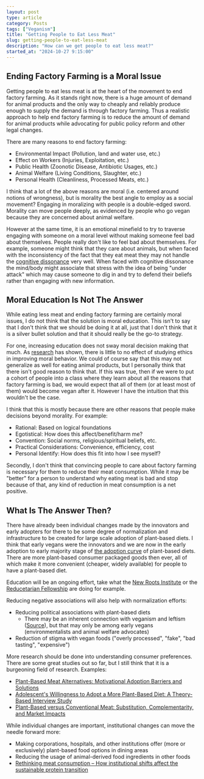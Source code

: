 ```yaml
---
layout: post
type: article
category: Posts
tags: ["Veganism"]
title: "Getting People to Eat Less Meat"
slug: getting-people-to-eat-less-meat
description: "How can we get people to eat less meat?"
started_at: "2024-10-27 9:15:00"
---
```


## Ending Factory Farming is a Moral Issue

Getting people to eat less meat is at the heart of the movement to end factory farming. As it stands right now, there is a huge amount of demand for animal products and the only way to cheaply and reliably produce enough to supply the demand is through factory farming. Thus a realistic approach to help end factory farming is to reduce the amount of demand for animal products while advocating for public policy reform and other legal changes.

There are many reasons to end factory farming:
* Environmental Impact (Pollution, land and water use, etc.)
* Effect on Workers (Injuries, Exploitation, etc.)
* Public Health (Zoonotic Disease, Antibiotic Usages, etc.)
* Animal Welfare (Living Conditions, Slaughter, etc.)
* Personal Health (Cleanliness, Processed Meats, etc.)

I think that a lot of the above reasons are moral (i.e. centered around notions of wrongness), but is morality the best angle to employ as a social movement? Engaging in moralizing with people is a double-edged sword. Morality can move people deeply, as evidenced by people who go vegan because they are concerned about animal welfare. 

However at the same time, it is an emotional minefield to try to traverse engaging with someone on a moral level without making someone feel bad about themselves. People really don't like to feel bad about themselves. For example, someone might think that they care about animals, but when faced with the inconsistency of the fact that they eat meat they may not handle the [cognitive dissonance](https://ethicsunwrapped.utexas.edu/glossary/cognitive-dissonance) very well. When faced with cognitive dissonance the mind/body might associate that stress with the idea of being "under attack" which may cause someone to dig in and try to defend their beliefs rather than engaging with new information.

## Moral Education Is Not The Answer

While eating less meat and ending factory farming are certainly moral issues, I do not think that the solution is moral education. This isn't to say that I don't think that we should be doing it at all, just that I don't think that it is a silver bullet solution and that it should really be the go-to strategy.

For one, increasing education does not sway moral decision making that much. As [research](https://aeon.co/essays/how-often-do-ethics-professors-call-their-mothers) has shown, there is little to no effect of studying ethics in improving moral behavior. We could of course say that this may not generalize as well for eating animal products, but I personally think that there isn't good reason to think that. If this was true, then if we were to put a cohort of people into a class where they learn about all the reasons that factory farming is bad, we would expect that all of them (or at least most of them) would become vegan after it. However I have the intuition that this wouldn't be the case.

I think that this is mostly because there are other reasons that people make decisions beyond morality. For example:
* Rational: Based on logical foundations
* Egotistical: How does this affect/benefit/harm me?
* Convention: Social norms, religious/spiritual beliefs, etc.
* Practical Considerations: Convenience, efficiency, cost
* Personal Identify: How does this fit into how I see myself?

Secondly, I don't think that convincing people to care about factory farming is necessary for them to reduce their meat consumption. While it may be "better" for a person to understand why eating meat is bad and stop because of that, any kind of reduction in meat consumption is a net positive.

## What Is The Answer Then?

There have already been individual changes made by the innovators and early adopters for there to be some degree of normalization and infrastructure to be created for large scale adoption of plant-based diets. I think that early vegans were the innovators and we are now in the early adoption to early majority stage of [the adoption curve](https://www.stratechi.com/adoption-curves/) of plant-based diets. There are more plant-based consumer packaged goods then ever, all of which make it more convenient (cheaper, widely available) for people to have a plant-based diet.

Education will be an ongoing effort, take what the [New Roots Institute](https://www.newrootsinstitute.org/) or the [Reducetarian Fellowship](https://www.reducetarian.org/fellowship-overview) are doing for example.

Reducing negative associations will also help with normalization efforts:
* Reducing political associations with plant-based diets
    * There may be an inherent connection with veganism and leftism ([Source](https://link.springer.com/article/10.1007/s11211-020-00361-w)), but that may only be among early vegans (environmentalists and animal welfare advocates)
* Reduction of stigma with vegan foods ("overly processed", "fake", "bad tasting", "expensive")

More research should be done into understanding consumer preferences. There are some great studies out so far, but I still think that it is a burgeoning field of research. Examples:
* [Plant-Based Meat Alternatives: Motivational Adoption Barriers and Solutions](https://www.mdpi.com/2071-1050/13/23/13271)
* [Adolescent's Willingness to Adopt a More Plant-Based Diet: A Theory-Based Interview Study](https://pmc.ncbi.nlm.nih.gov/articles/PMC8435572/)
* [Plant-Based versus Conventional Meat: Substitution, Complementarity, and Market Impacts](https://jaysonlusk.com/blog/2023/10/11/plant-based-versus-conventional-meat-substitution-complementarity-and-market-impacts)

While individual changes are important, institutional changes can move the needle forward more:
* Making corporations, hospitals, and other institutions offer (more or exclusively) plant-based food options in dining areas
* Reducing the usage of animal-derived food ingredients in other foods
* [Rethinking meat consumption – How institutional shifts affect the sustainable protein transition](https://www.sciencedirect.com/science/article/pii/S2352550922000525)